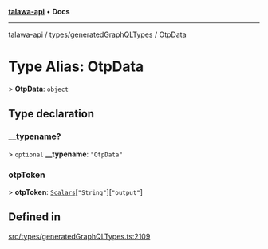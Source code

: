 [**talawa-api**](../../../README.md) • **Docs**

***

[talawa-api](../../../modules.md) / [types/generatedGraphQLTypes](../README.md) / OtpData

# Type Alias: OtpData

\> **OtpData**: `object`

## Type declaration

### \_\_typename?

\> `optional` **\_\_typename**: `"OtpData"`

### otpToken

\> **otpToken**: [`Scalars`](Scalars.md)\[`"String"`\]\[`"output"`\]

## Defined in

[src/types/generatedGraphQLTypes.ts:2109](https://github.com/PalisadoesFoundation/talawa-api/blob/5e38dbf44e47f2fc703410fad29ab5c8f7f26c77/src/types/generatedGraphQLTypes.ts#L2109)
